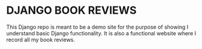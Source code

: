 # DJANGO BOOK REVIEWS

This Django repo is meant to be a demo site for the purpose of showing
I understand basic Django functionality. It is also a functional website where
I record all my book reviews.